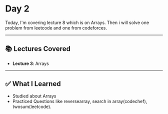 # Day 2

Today, I'm covering lecture 8 which is on Arrays. Then i will solve one problem from leetcode and one from codeforces.

---

## 📚 Lectures Covered

- **Lecture 3**: Arrays

---

## ✅ What I Learned

- Studied about Arrays 
- Practiced Questions like reversearray, search in array(codechef), twosum(leetcode).
